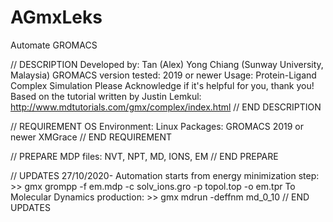 # AGmxLeks
Automate GROMACS

// DESCRIPTION
  Developed by: Tan (Alex) Yong Chiang (Sunway University, Malaysia)
  GROMACS version tested: 2019 or newer
  Usage: Protein-Ligand Complex Simulation
  Please Acknowledge if it's helpful for you, thank you!
  Based on the tutorial written by Justin Lemkul:
    http://www.mdtutorials.com/gmx/complex/index.html
// END DESCRIPTION

// REQUIREMENT
  OS Environment: Linux
  Packages: GROMACS 2019 or newer
            XMGrace
// END REQUIREMENT

// PREPARE
  MDP files: NVT, NPT, MD, IONS, EM
// END PREPARE

// UPDATES
  27/10/2020- Automation starts from energy minimization step:
                >> gmx grompp -f em.mdp -c solv_ions.gro -p topol.top -o em.tpr
              To Molecular Dynamics production:
                >> gmx mdrun -deffnm md_0_10
// END UPDATES
